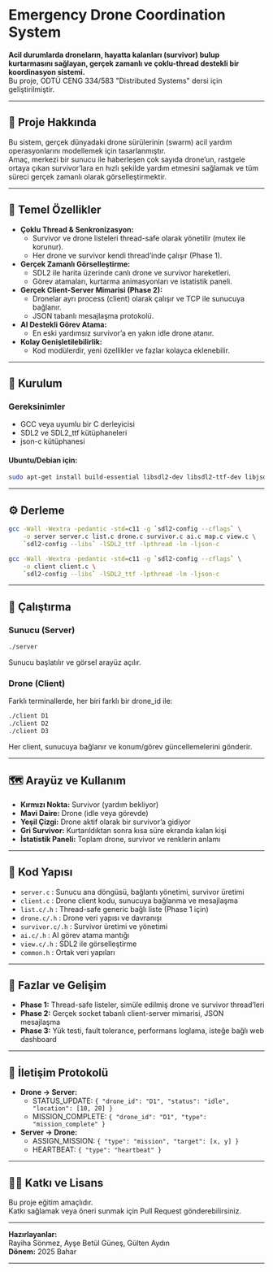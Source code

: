 # Emergency Drone Coordination System

**Acil durumlarda droneların, hayatta kalanları (survivor) bulup kurtarmasını sağlayan, gerçek zamanlı ve çoklu-thread destekli bir koordinasyon sistemi.**  
Bu proje, ODTÜ CENG 334/583 "Distributed Systems" dersi için geliştirilmiştir.

---

## 🚁 Proje Hakkında

Bu sistem, gerçek dünyadaki drone sürülerinin (swarm) acil yardım operasyonlarını modellemek için tasarlanmıştır.  
Amaç, merkezi bir sunucu ile haberleşen çok sayıda drone’un, rastgele ortaya çıkan survivor’lara en hızlı şekilde yardım etmesini sağlamak ve tüm süreci gerçek zamanlı olarak görselleştirmektir.

---

## 🔑 Temel Özellikler

- **Çoklu Thread & Senkronizasyon:**  
  - Survivor ve drone listeleri thread-safe olarak yönetilir (mutex ile korunur).
  - Her drone ve survivor kendi thread’inde çalışır (Phase 1).
- **Gerçek Zamanlı Görselleştirme:**  
  - SDL2 ile harita üzerinde canlı drone ve survivor hareketleri.
  - Görev atamaları, kurtarma animasyonları ve istatistik paneli.
- **Gerçek Client-Server Mimarisi (Phase 2):**  
  - Dronelar ayrı process (client) olarak çalışır ve TCP ile sunucuya bağlanır.
  - JSON tabanlı mesajlaşma protokolü.
- **AI Destekli Görev Atama:**  
  - En eski yardımsız survivor’a en yakın idle drone atanır.
- **Kolay Genişletilebilirlik:**  
  - Kod modülerdir, yeni özellikler ve fazlar kolayca eklenebilir.

---

## 🚦 Kurulum

### Gereksinimler

- GCC veya uyumlu bir C derleyicisi
- SDL2 ve SDL2_ttf kütüphaneleri
- json-c kütüphanesi

#### Ubuntu/Debian için:
```sh
sudo apt-get install build-essential libsdl2-dev libsdl2-ttf-dev libjson-c-dev
```

---

## ⚙️ Derleme

```sh
gcc -Wall -Wextra -pedantic -std=c11 -g `sdl2-config --cflags` \
    -o server server.c list.c drone.c survivor.c ai.c map.c view.c \
    `sdl2-config --libs` -lSDL2_ttf -lpthread -lm -ljson-c

gcc -Wall -Wextra -pedantic -std=c11 -g `sdl2-config --cflags` \
    -o client client.c \
    `sdl2-config --libs` -lSDL2_ttf -lpthread -lm -ljson-c
```

---

## 🚀 Çalıştırma

### Sunucu (Server)
```sh
./server
```
Sunucu başlatılır ve görsel arayüz açılır.

### Drone (Client)
Farklı terminallerde, her biri farklı bir drone_id ile:
```sh
./client D1
./client D2
./client D3
```
Her client, sunucuya bağlanır ve konum/görev güncellemelerini gönderir.

---

## 🗺️ Arayüz ve Kullanım

- **Kırmızı Nokta:** Survivor (yardım bekliyor)
- **Mavi Daire:** Drone (idle veya görevde)
- **Yeşil Çizgi:** Drone aktif olarak bir survivor’a gidiyor
- **Gri Survivor:** Kurtarıldıktan sonra kısa süre ekranda kalan kişi
- **İstatistik Paneli:** Toplam drone, survivor ve renklerin anlamı

---

## 🧩 Kod Yapısı

- `server.c` : Sunucu ana döngüsü, bağlantı yönetimi, survivor üretimi
- `client.c` : Drone client kodu, sunucuya bağlanma ve mesajlaşma
- `list.c/.h` : Thread-safe generic bağlı liste (Phase 1 için)
- `drone.c/.h` : Drone veri yapısı ve davranışı
- `survivor.c/.h` : Survivor üretimi ve yönetimi
- `ai.c/.h` : AI görev atama mantığı
- `view.c/.h` : SDL2 ile görselleştirme
- `common.h` : Ortak veri yapıları

---

## 🔄 Fazlar ve Gelişim

- **Phase 1:** Thread-safe listeler, simüle edilmiş drone ve survivor thread’leri
- **Phase 2:** Gerçek socket tabanlı client-server mimarisi, JSON mesajlaşma
- **Phase 3:** Yük testi, fault tolerance, performans loglama, isteğe bağlı web dashboard

---

## 📡 İletişim Protokolü

- **Drone → Server:**  
  - STATUS_UPDATE: `{ "drone_id": "D1", "status": "idle", "location": [10, 20] }`
  - MISSION_COMPLETE: `{ "drone_id": "D1", "type": "mission_complete" }`
- **Server → Drone:**  
  - ASSIGN_MISSION: `{ "type": "mission", "target": [x, y] }`
  - HEARTBEAT: `{ "type": "heartbeat" }`

---

## 👩‍💻 Katkı ve Lisans

Bu proje eğitim amaçlıdır.  
Katkı sağlamak veya öneri sunmak için Pull Request gönderebilirsiniz.

---

**Hazırlayanlar:**  
Rayiha Sönmez, Ayşe Betül Güneş, Gülten Aydın  
**Dönem:** 2025 Bahar

---
